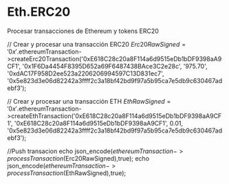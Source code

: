# Eth.ERC20
Procesar transacciones de Ethereum y tokens ERC20

// Crear y procesar una transacción ERC20
$Erc20RawSigned= '0x'.$ethereumTransaction->createErc20Transaction('0xE618C28c20a8F114a6d9515eDb1bDF9398aA9CF1', '0x1F6Da4454F8395D652a69F6487438BAce3C2e28c', '975.70', '0xdAC17F958D2ee523a2206206994597C13D831ec7', '0x5e823d3e06d82242a3ffff2c3a18bf42bd9f97a5b95ca7e5db9c630467adebf3');

// Crear y procesar una transacción ETH
$EthRawSigned='0x'.$ethereumTransaction->createEthTransaction('0xE618C28c20a8F114a6d9515eDb1bDF9398aA9CF1', '0xE618C28c20a8F114a6d9515eDb1bDF9398aA9CF1', 0.01, '0x5e823d3e06d82242a3ffff2c3a18bf42bd9f97a5b95ca7e5db9c630467adebf3');

//Push transacion
echo json_encode($ethereumTransaction->processTransaction($Erc20RawSigned),true);
echo json_encode($ethereumTransaction->processTransaction($EthRawSigned),true);
